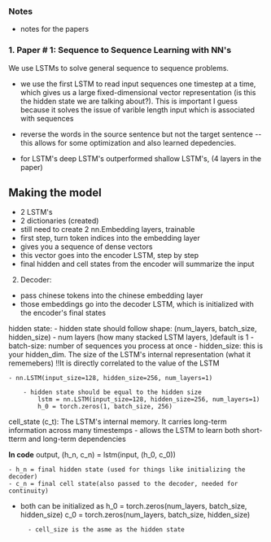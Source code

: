 ### Notes

- notes for the papers

### 1. Paper # 1: Sequence to Sequence Learning with NN's

We use LSTMs to solve general sequence to sequence problems. 

- we use the first LSTM to read input sequences one timestep at a time, which gives us a large fixed-dimensional vector representation (is this the hidden state we are talking about?). This is important I guess because it solves the issue of varible length input which is associated with sequences 

-  reverse the words in the source sentence but not the target sentence -- this allows for some optimization and also learned depedencies. 

- for LSTM's deep LSTM's outperformed shallow LSTM's, (4 layers in the paper)



## Making the model
- 2 LSTM's
- 2 dictionaries (created)
- still need to create 2 nn.Embedding layers, trainable 
- first step, turn token indices into the embedding layer 
- gives you a sequence of dense vectors
- this vector goes into the encoder LSTM, step by step
- final hidden and cell states from the encoder will summarize the input 

2. Decoder:
-  pass chinese tokens into the chinese embedding layer 
- those embeddings go into the decoder LSTM, which is initialized with the encoder's final states 



hidden state:
    - hidden state should follow shape:
        (num_layers, batch_size, hidden_size)
            - num layers (how many stacked LSTM layers, )default is 1
            - batch-size: number of sequences you process at once 
            - hidden_size: this is your hidden_dim. The size of the LSTM's internal representation (what it rememebers) !!It is directly correlated to the value of the LSTM
    
    - nn.LSTM(input_size=128, hidden_size=256, num_layers=1)

        - hidden state should be equal to the hidden size
            lstm = nn.LSTM(input_size=128, hidden_size=256, num_layers=1)
            h_0 = torch.zeros(1, batch_size, 256)


cell_state (c_t): The LSTM's internal memory. It carries long-term information across many timestemps
    - allows the LSTM to learn both short-tterm and long-term dependencies


**In code**
output, (h_n, c_n) = lstm(input, (h_0, c_0))

    - h_n = final hidden state (used for things like initializing the decoder)
    - c_n = final cell state(also passed to the decoder, needed for continuity)

- both can be initialized as 
    h_0 = torch.zeros(num_layers, batch_size, hidden_size)
    c_0 = torch.zeros(num_layers, batch_size, hidden_size)

        - cell_size is the asme as the hidden state 